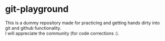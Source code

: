 # git-playground
This is a dummy repository made for practicing and getting hands dirty into git and github functionality.
<br>
I will appreciate the community (for code corrections :).
